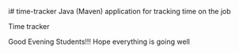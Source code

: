 i# time-tracker
Java (Maven) application for tracking time on the job

Time tracker

Good Evening Students!!!
Hope everything is going well
